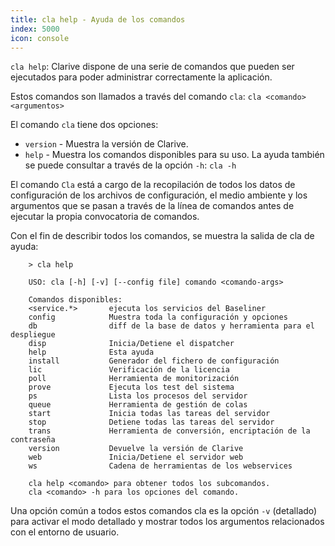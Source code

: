 ```yaml
---
title: cla help - Ayuda de los comandos
index: 5000
icon: console
---
```


`cla help`: Clarive dispone de una serie de comandos que pueden ser ejecutados para poder administrar correctamente la
aplicación.

Estos comandos son llamados a través del comando `cla`: `cla <comando><argumentos>`

El comando `cla` tiene dos opciones:

- `version` - Muestra la versión de Clarive.
- `help` - Muestra los comandos disponibles para su uso. La ayuda también se puede consultar a través de la opción `-h`:
  `cla -h`

El comando `Cla` está a cargo de la recopilación de todos los datos de configuración de los archivos de configuración,
el medio ambiente y los argumentos que se pasan a través de la línea de comandos antes de ejecutar la propia
convocatoria de comandos.

Con el fin de describir todos los comandos, se muestra la salida de cla de ayuda:

        > cla help

        USO: cla [-h] [-v] [--config file] comando <comando-args>

        Comandos disponibles:
        <service.*>       ejecuta los servicios del Baseliner
        config            Muestra toda la configuración y opciones
        db                diff de la base de datos y herramienta para el despliegue
        disp              Inicia/Detiene el dispatcher
        help              Esta ayuda
        install           Generador del fichero de configuración
        lic               Verificación de la licencia
        poll              Herramienta de monitorización
        prove             Ejecuta los test del sistema
        ps                Lista los procesos del servidor
        queue             Herramienta de gestión de colas
        start             Inicia todas las tareas del servidor
        stop              Detiene todas las tareas del servidor
        trans             Herramienta de conversión, encriptación de la contraseña
        version           Devuelve la versión de Clarive
        web               Inicia/Detiene el servidor web
        ws                Cadena de herramientas de los webservices

        cla help <comando> para obtener todos los subcomandos.
        cla <comando> -h para los opciones del comando.


Una opción común a todos estos comandos cla es la opción `-v` (detallado) para activar el modo detallado y mostrar todos
los argumentos relacionados con el entorno de usuario.
